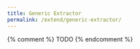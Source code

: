 ```yaml
---
title: Generic Extractor
permalink: /extend/generic-extractor/
---
```


{% comment %}
TODO
{% endcomment %}
